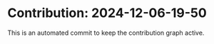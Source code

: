 # Contribution: 2024-12-06-19-50
This is an automated commit to keep the contribution graph active.
